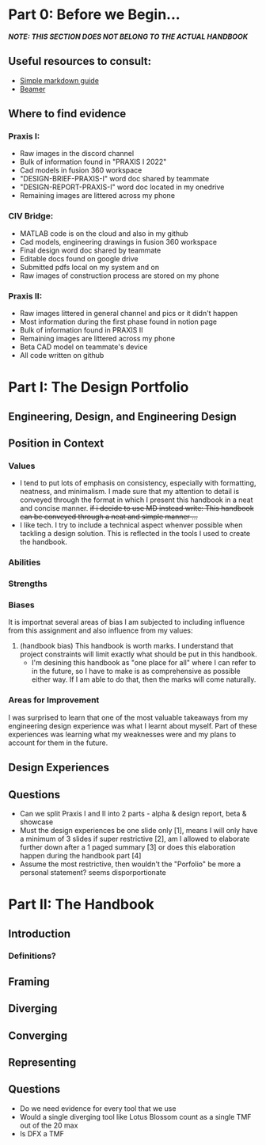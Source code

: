 # Part 0: Before we Begin...

***NOTE: THIS SECTION DOES NOT BELONG TO THE ACTUAL HANDBOOK***

## Useful resources to consult:
- [Simple markdown guide](https://github.com/adam-p/markdown-here/wiki/Markdown-Cheatsheet#headers)
- [Beamer](https://deic.uab.cat/~iblanes/beamer_gallery/index_by_theme.html)

## Where to find evidence

### Praxis I:
- Raw images in the discord channel
- Bulk of information found in "PRAXIS I 2022"
- Cad models in fusion 360 workspace
- "DESIGN-BRIEF-PRAXIS-I" word doc shared by teammate
- "DESIGN-REPORT-PRAXIS-I" word doc located in my onedrive
- Remaining images are littered across my phone

### CIV Bridge:
- MATLAB code is on the cloud and also in my github
- Cad models, engineering drawings in fusion 360 workspace
- Final design word doc shared by teammate
- Editable docs found on google drive
- Submitted pdfs local on my system and on
- Raw images of construction process are stored on my phone

### Praxis II:
- Raw images littered in general channel and pics or it didn't happen
- Most information during the first phase found in notion page
- Bulk of information found in PRAXIS II
- Remaining images are littered across my phone
- Beta CAD model on teammate's device
- All code written on github

# Part I: The Design Portfolio

## Engineering, Design, and Engineering Design

## Position in Context
### Values
- I tend to put lots of emphasis on consistency, especially with formatting, neatness, and minimalism. I made sure that my attention to detail is conveyed through the format in which I present this handbook in a neat and concise manner. ~~if i decide to use MD instead write: This handbook can be conveyed through a neat and simple manner ...~~
- I like tech. I try to include a technical aspect whenver possible when tackling a design solution. This is reflected in the tools I used to create the handbook.

### Abilities

### Strengths

### Biases
It is importnat several areas of bias I am subjected to including influence from this assignment and also influence from my values:
1. (handbook bias) This handbook is worth marks. I understand that project constraints will limit exactly what should be put in this handbook.
    - I'm desining this handbook as "one place for all" where I can refer to in the future, so I have to make is as comprehensive as possible either way. If I am able to do that, then the marks will come naturally.

### Areas for Improvement
I was surprised to learn that one of the most valuable takeaways from my engineering design experience was what I learnt about myself. Part of these experiences was learning what my weaknesses were and my plans to account for them in the future.

## Design Experiences

## Questions
- Can we split Praxis I and II into 2 parts - alpha & design report, beta & showcase
- Must the design experiences be one slide only [1], means I will only have a minimum of 3 slides if super restrictive [2], am I allowed to elaborate further down after a 1 paged summary [3] or does this elaboration happen during the handbook part [4]
- Assume the most restrictive, then wouldn't the "Porfolio" be more a personal statement? seems disporportionate

# Part II: The Handbook

## Introduction
### Definitions?
## Framing
## Diverging
## Converging
## Representing
## Questions
- Do we need evidence for every tool that we use
- Would a single diverging tool like Lotus Blossom count as a single TMF out of the 20 max
- Is DFX a TMF